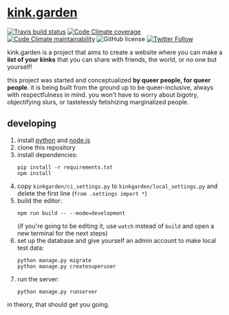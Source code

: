# [kink.garden](https://kink.garden)

[![Travis build status](https://img.shields.io/travis/com/kinkgarden/kinkgarden?style=flat-square)][travis] [![Code Climate coverage](https://img.shields.io/codeclimate/coverage/kinkgarden/kinkgarden?style=flat-square)][codeclimate] [![Code Climate maintainability](https://img.shields.io/codeclimate/maintainability-percentage/kinkgarden/kinkgarden?style=flat-square)][codeclimate] ![GitHub license](https://img.shields.io/github/license/kinkgarden/kinkgarden?style=flat-square) [![Twitter Follow](https://img.shields.io/twitter/follow/kinkgarden?style=social)][twitter]

[travis]: https://travis-ci.com/github/kinkgarden/kinkgarden
[codeclimate]: https://codeclimate.com/github/kinkgarden/kinkgarden
[twitter]: https://twitter.com/kinkgarden

kink.garden is a project that aims to create a website where you can make a **list of your kinks** that you can share with friends, the world, or no one but yourself!

this project was started and conceptualized **by queer people, for queer people**. it is being built from the ground up to be queer-inclusive, always with respectfulness in mind. you won't have to worry about bigotry, objectifying slurs, or tastelessly fetishizing marginalized people.

## developing

1. install [python](https://www.python.org) and [node.js](https://nodejs.org/en/)
2. clone this repository
3. install dependencies:
   ```shell script
   pip install -r requirements.txt
   npm install
   ```
4. copy `kinkgarden/ci_settings.py` to `kinkgarden/local_settings.py` and delete the first line (`from .settings import *`)
5. build the editor:
   ```shell script
   npm run build -- --mode=development
   ```
   (if you're going to be editing it, use `watch` instead of `build` and open a new terminal for the next steps)
6. set up the database and give yourself an admin account to make local test data:
   ```shell script
   python manage.py migrate
   python manage.py createsuperuser
   ```
7. run the server:
   ```shell script
   python manage.py runserver
   ```

in theory, that should get you going.
